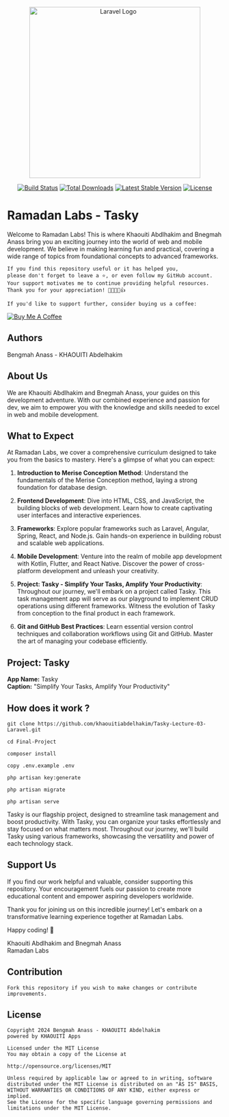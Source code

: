 <p align="center"><a href="https://laravel.com" target="_blank"><img src="https://raw.githubusercontent.com/laravel/art/master/logo-lockup/5%20SVG/2%20CMYK/1%20Full%20Color/laravel-logolockup-cmyk-red.svg" width="400" alt="Laravel Logo"></a></p>

<p align="center">
<a href="https://github.com/laravel/framework/actions"><img src="https://github.com/laravel/framework/workflows/tests/badge.svg" alt="Build Status"></a>
<a href="https://packagist.org/packages/laravel/framework"><img src="https://img.shields.io/packagist/dt/laravel/framework" alt="Total Downloads"></a>
<a href="https://packagist.org/packages/laravel/framework"><img src="https://img.shields.io/packagist/v/laravel/framework" alt="Latest Stable Version"></a>
<a href="https://packagist.org/packages/laravel/framework"><img src="https://img.shields.io/packagist/l/laravel/framework" alt="License"></a>
</p>


# Ramadan Labs - Tasky

Welcome to Ramadan Labs! This is where Khaouiti Abdlhakim and Bnegmah Anass bring you an exciting journey into the world of web and mobile development. We believe in making learning fun and practical, covering a wide range of topics from foundational concepts to advanced frameworks.

```
If you find this repository useful or it has helped you,
please don't forget to leave a ⭐️, or even follow my GitHub account.
Your support motivates me to continue providing helpful resources.
Thank you for your appreciation! 🌟🚀💖😊👍

If you'd like to support further, consider buying us a coffee:
```
[![Buy Me A Coffee](https://img.shields.io/badge/Buy%20Me%20A%20Coffee--yellow.svg?style=for-the-badge&logo=buy-me-a-coffee)](https://www.buymeacoffee.com/kh.abdelhakim)

## Authors
Bengmah Anass - KHAOUITI Abdelhakim

## About Us

We are Khaouiti Abdlhakim and Bnegmah Anass, your guides on this development adventure. With our combined experience and passion for dev, we aim to empower you with the knowledge and skills needed to excel in web and mobile development.

## What to Expect

At Ramadan Labs, we cover a comprehensive curriculum designed to take you from the basics to mastery. Here's a glimpse of what you can expect:

1. **Introduction to Merise Conception Method**: Understand the fundamentals of the Merise Conception method, laying a strong foundation for database design.
   
2. **Frontend Development**: Dive into HTML, CSS, and JavaScript, the building blocks of web development. Learn how to create captivating user interfaces and interactive experiences.

3. **Frameworks**: Explore popular frameworks such as Laravel, Angular, Spring, React, and Node.js. Gain hands-on experience in building robust and scalable web applications.

4. **Mobile Development**: Venture into the realm of mobile app development with Kotlin, Flutter, and React Native. Discover the power of cross-platform development and unleash your creativity.

5. **Project: Tasky - Simplify Your Tasks, Amplify Your Productivity**: Throughout our journey, we'll embark on a project called Tasky. This task management app will serve as our playground to implement CRUD operations using different frameworks. Witness the evolution of Tasky from conception to the final product in each framework.

6. **Git and GitHub Best Practices**: Learn essential version control techniques and collaboration workflows using Git and GitHub. Master the art of managing your codebase efficiently.

## Project: Tasky

**App Name:** Tasky  
**Caption:** "Simplify Your Tasks, Amplify Your Productivity"

## How does it work ?

```
git clone https://github.com/khaouitiabdelhakim/Tasky-Lecture-03-Laravel.git

cd Final-Project

composer install

copy .env.example .env

php artisan key:generate

php artisan migrate
 
php artisan serve

```

Tasky is our flagship project, designed to streamline task management and boost productivity. With Tasky, you can organize your tasks effortlessly and stay focused on what matters most. Throughout our journey, we'll build Tasky using various frameworks, showcasing the versatility and power of each technology stack.

## Support Us

If you find our work helpful and valuable, consider supporting this repository. Your encouragement fuels our passion to create more educational content and empower aspiring developers worldwide.

Thank you for joining us on this incredible journey! Let's embark on a transformative learning experience together at Ramadan Labs.

Happy coding! 🚀

Khaouiti Abdlhakim and Bnegmah Anass  
Ramadan Labs


## Contribution

```
Fork this repository if you wish to make changes or contribute improvements.
```

## License

```
Copyright 2024 Bengmah Anass - KHAOUITI Abdelhakim
powered by KHAOUITI Apps

Licensed under the MIT License
You may obtain a copy of the License at

http://opensource.org/licenses/MIT

Unless required by applicable law or agreed to in writing, software
distributed under the MIT License is distributed on an "AS IS" BASIS,
WITHOUT WARRANTIES OR CONDITIONS OF ANY KIND, either express or implied.
See the License for the specific language governing permissions and
limitations under the MIT License.
```

